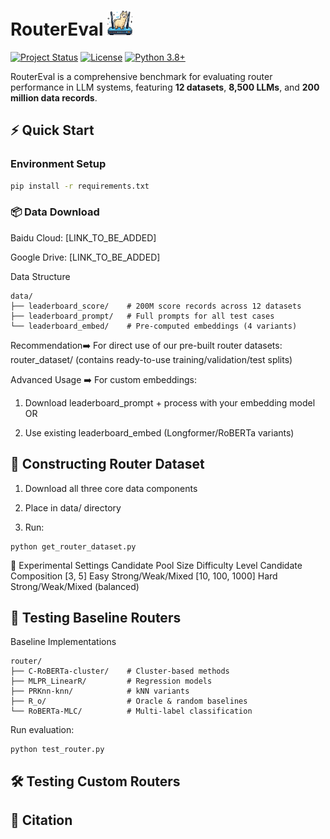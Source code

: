 # RouterEval <img src="logo.png" width="40" height="40">

[![Project Status](https://img.shields.io/badge/status-active-brightgreen.svg)]()
[![License](https://img.shields.io/badge/license-MIT-blue.svg)]()
[![Python 3.8+](https://img.shields.io/badge/python-3.8%2B-blue)]()

RouterEval is a comprehensive benchmark for evaluating router performance in LLM systems, featuring **12 datasets**, **8,500 LLMs**, and **200 million data records**.

## ⚡ Quick Start

### Environment Setup
```bash
pip install -r requirements.txt
```

### 📦 Data Download

Baidu Cloud: [LINK_TO_BE_ADDED]

Google Drive: [LINK_TO_BE_ADDED]

Data Structure
```
data/
├── leaderboard_score/    # 200M score records across 12 datasets
├── leaderboard_prompt/   # Full prompts for all test cases
└── leaderboard_embed/    # Pre-computed embeddings (4 variants)
```

Recommendation➡️ For direct use of our pre-built router datasets:
router_dataset/ (contains ready-to-use training/validation/test splits)

Advanced Usage ➡️ For custom embeddings:

1. Download leaderboard_prompt + process with your embedding model
OR

2. Use existing leaderboard_embed (Longformer/RoBERTa variants)

## 🔧 Constructing Router Dataset
1. Download all three core data components

2. Place in data/ directory

3. Run:

```base
python get_router_dataset.py
```

🎯 Experimental Settings
Candidate Pool Size	Difficulty Level	Candidate Composition
[3, 5]	Easy	Strong/Weak/Mixed
[10, 100, 1000]	Hard	Strong/Weak/Mixed (balanced)


##  🧪 Testing Baseline Routers
Baseline Implementations

```
router/
├── C-RoBERTa-cluster/    # Cluster-based methods
├── MLPR_LinearR/         # Regression models
├── PRKnn-knn/            # kNN variants
├── R_o/                  # Oracle & random baselines
└── RoBERTa-MLC/          # Multi-label classification
```

Run evaluation:
```
python test_router.py
```

## 🛠️ Testing Custom Routers

## 📜 Citation